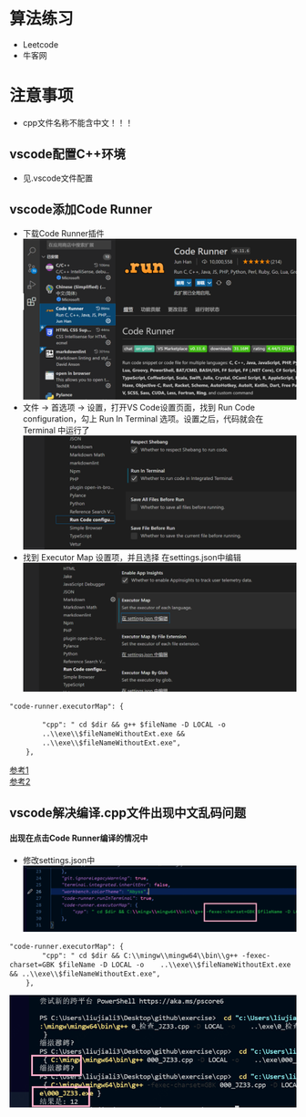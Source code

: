 # 算法练习
* Leetcode
* 牛客网

# 注意事项
* cpp文件名称不能含中文！！！

## vscode配置C++环境
* 见.vscode文件配置

## vscode添加Code Runner
* 下载Code Runner插件  
![图片找不到了](https://raw.githubusercontent.com/JialiLiuu/mygit/algorithm-question/picture/codeRunner_1.png)
* 文件 -> 首选项 -> 设置，打开VS Code设置页面，找到 Run Code configuration，勾上 Run In Terminal 选项。设置之后，代码就会在 Terminal 中运行了  
![图片找不到了](https://raw.githubusercontent.com/JialiLiuu/mygit/algorithm-question/picture/codeRunner_2.png)
* 找到 Executor Map 设置项，并且选择 在settings.json中编辑  
![图片找不到了](https://raw.githubusercontent.com/JialiLiuu/mygit/algorithm-question/picture/codeRunner_3.png)
```
"code-runner.executorMap": {
        
        "cpp": " cd $dir && g++ $fileName -D LOCAL -o        
        ..\\exe\\$fileNameWithoutExt.exe && 
        ..\\exe\\$fileNameWithoutExt.exe",
    },
```
[参考1](https://www.cnblogs.com/bananan/p/15039582.html)  
[参考2](https://blog.csdn.net/GU_bigbull/article/details/107265699)

## vscode解决编译.cpp文件出现中文乱码问题
#### 出现在点击Code Runner编译的情况中
* 修改settings.json中
![图片找不到了](https://raw.githubusercontent.com/JialiLiuu/mygit/algorithm-question/picture/gbk_1.png)
```
"code-runner.executorMap": {
        "cpp": " cd $dir && C:\\mingw\\mingw64\\bin\\g++ -fexec-charset=GBK $fileName -D LOCAL -o    ..\\exe\\$fileNameWithoutExt.exe && ..\\exe\\$fileNameWithoutExt.exe",
    },
```
![图片找不到了](https://raw.githubusercontent.com/JialiLiuu/mygit/algorithm-question/picture/gbk_2.png)